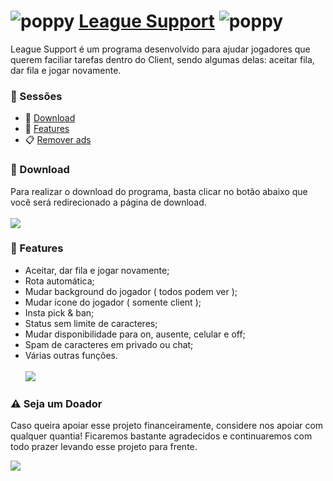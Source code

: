 # ![poppy](https://cdn.glitch.com/d5849b6d-b525-43f0-a87c-280ff619d588%2FWebp.net-resizeimage%20(2).png?v=1627787432690) [League Support](https://github.com/AugustoJDev/LeagueSupport/releases/download/leaguesupport/LeagueSupport.v3.0.3.rar) ![poppy](https://cdn.glitch.com/d5849b6d-b525-43f0-a87c-280ff619d588%2FWebp.net-resizeimage%20(2).png?v=1627787432690)
League Support é um programa desenvolvido para ajudar jogadores que querem faciliar tarefas dentro do Client, sendo algumas delas: aceitar fila, dar fila e jogar novamente.

### 📁 Sessões
- 🎁 [Download](#download)
- 📜 [Features](#features)
- 📋 [Remover ads](#ads)

<a name="download"></a>
### 🎁 Download
Para realizar o download do programa, basta clicar no botão abaixo que você será redirecionado a página de download.<br/><br/>
[<img src="https://media.discordapp.net/attachments/873959321376018462/1017675895311433768/ba4a7dbf53d17b6f4ff136f976b36501-download-orange-button_1.png">](https://github.com/AugustoJDev/LeagueSupport/releases/download/leaguesupport/LeagueSupport.v3.0.3.rar)

<a name="features"></a>
### 📜 Features
- Aceitar, dar fila e jogar novamente;
- Rota automática;
- Mudar background do jogador ( todos podem ver );
- Mudar ícone do jogador ( somente client );
- Insta pick & ban;
- Status sem limite de caracteres;
- Mudar disponibilidade para on, ausente, celular e off;
- Spam de caracteres em privado ou chat;
- Várias outras funções.<br /><br />
![](https://cdn.discordapp.com/attachments/873959321376018462/897906295196225566/WinchesterDev.gif)

<a name="ads"></a>
### ⚠ Seja um Doador
Caso queira apoiar esse projeto financeiramente, considere nos apoiar com qualquer quantia! Ficaremos bastante agradecidos e continuaremos com todo prazer levando esse projeto para frente.

[<img src="https://i.imgur.com/h6CM9tR.jpg">](https://app.picpay.com/user/winchesterdeveloper)
